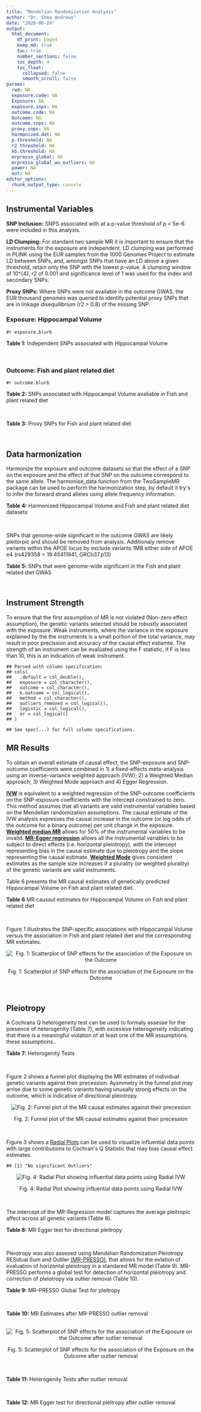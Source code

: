 ```yaml
---
title: "Mendelian Randomization Analysis"
author: "Dr. Shea Andrews"
date: "2020-06-24"
output:
  html_document:
    df_print: paged
    keep_md: true
    toc: true
    number_sections: false
    toc_depth: 4
    toc_float:
      collapsed: false
      smooth_scroll: false
params:
  rwd: NA
  exposure.code: NA
  Exposure: NA
  exposure.snps: NA
  outcome.code: NA
  Outcome: NA
  outcome.snps: NA
  proxy.snps: NA
  harmonized.dat: NA
  p.threshold: NA
  r2.threshold: NA
  kb.threshold: NA
  mrpresso_global: NA
  mrpresso_global_wo_outliers: NA
  power: NA
  out: NA
editor_options:
  chunk_output_type: console
---
```







## Instrumental Variables
**SNP Inclusion:** SNPS associated with at a p-value threshold of p < 5e-6 were included in this analysis.
<br>

**LD Clumping:** For standard two sample MR it is important to ensure that the instruments for the exposure are independent. LD clumping was performed in PLINK using the EUR samples from the 1000 Genomes Project to estimate LD between SNPs, and, amongst SNPs that have an LD above a given threshold, retain only the SNP with the lowest p-value. A clumping window of 10^{4}, r2 of 0.001 and significance level of 1 was used for the index and secondary SNPs.
<br>

**Proxy SNPs:** Where SNPs were not available in the outcome GWAS, the EUR thousand genomes was queried to identify potential proxy SNPs that are in linkage disequilibrium (r2 > 0.8) of the missing SNP.
<br>

### Exposure: Hippocampal Volume
`#r exposure.blurb`
<br>

**Table 1:** Independent SNPs associated with Hippocampal Volume
<div data-pagedtable="false">
  <script data-pagedtable-source type="application/json">
{"columns":[{"label":["SNP"],"name":[1],"type":["chr"],"align":["left"]},{"label":["CHROM"],"name":[2],"type":["dbl"],"align":["right"]},{"label":["POS"],"name":[3],"type":["dbl"],"align":["right"]},{"label":["REF"],"name":[4],"type":["chr"],"align":["left"]},{"label":["ALT"],"name":[5],"type":["chr"],"align":["left"]},{"label":["AF"],"name":[6],"type":["dbl"],"align":["right"]},{"label":["BETA"],"name":[7],"type":["dbl"],"align":["right"]},{"label":["SE"],"name":[8],"type":["dbl"],"align":["right"]},{"label":["Z"],"name":[9],"type":["dbl"],"align":["right"]},{"label":["P"],"name":[10],"type":["dbl"],"align":["right"]},{"label":["N"],"name":[11],"type":["dbl"],"align":["right"]},{"label":["TRAIT"],"name":[12],"type":["chr"],"align":["left"]}],"data":[{"1":"rs10908512","2":"1","3":"153856498","4":"C","5":"T","6":"0.5624","7":"0.04051169","8":"0.008700965","9":"4.656","10":"3.217e-06","11":"26814","12":"Hippocampal_Volume"},{"1":"rs7588305","2":"2","3":"8780959","4":"G","5":"C","6":"0.5308","7":"-0.04002256","8":"0.008681684","9":"-4.610","10":"4.023e-06","11":"26615","12":"Hippocampal_Volume"},{"1":"rs59966106","2":"2","3":"96999086","4":"A","5":"G","6":"0.3114","7":"0.04276760","8":"0.009321611","9":"4.588","10":"4.470e-06","11":"26814","12":"Hippocampal_Volume"},{"1":"rs2268894","2":"2","3":"162856148","4":"C","5":"T","6":"0.5412","7":"-0.05668170","8":"0.008658983","9":"-6.546","10":"5.894e-11","11":"26814","12":"Hippocampal_Volume"},{"1":"rs138012093","2":"4","3":"134506440","4":"G","5":"A","6":"0.0173","7":"-0.16180284","8":"0.033576021","9":"-4.819","10":"1.445e-06","11":"26065","12":"Hippocampal_Volume"},{"1":"rs144578582","2":"4","3":"155539564","4":"G","5":"A","6":"0.0068","7":"-0.36225028","8":"0.074659992","9":"-4.852","10":"1.221e-06","11":"13258","12":"Hippocampal_Volume"},{"1":"rs6552737","2":"4","3":"184955461","4":"T","5":"A","6":"0.4152","7":"-0.04324518","8":"0.008759404","9":"-4.937","10":"7.922e-07","11":"26814","12":"Hippocampal_Volume"},{"1":"rs2289881","2":"5","3":"66084260","4":"G","5":"T","6":"0.3544","7":"-0.05014690","8":"0.009022472","9":"-5.558","10":"2.728e-08","11":"26814","12":"Hippocampal_Volume"},{"1":"rs148054686","2":"5","3":"94459128","4":"G","5":"A","6":"0.0124","7":"-0.21659175","8":"0.047064699","9":"-4.602","10":"4.184e-06","11":"18411","12":"Hippocampal_Volume"},{"1":"rs10041542","2":"5","3":"167832067","4":"T","5":"C","6":"0.2452","7":"-0.04686000","8":"0.010070917","9":"-4.653","10":"3.273e-06","11":"26615","12":"Hippocampal_Volume"},{"1":"rs17172044","2":"7","3":"42397586","4":"A","5":"C","6":"0.0775","7":"-0.07408290","8":"0.016143574","9":"-4.589","10":"4.464e-06","11":"26814","12":"Hippocampal_Volume"},{"1":"rs2346440","2":"7","3":"133685512","4":"G","5":"C","6":"0.4591","7":"0.04059843","8":"0.008661921","9":"4.687","10":"2.767e-06","11":"26814","12":"Hippocampal_Volume"},{"1":"rs11979341","2":"7","3":"155797978","4":"C","5":"G","6":"0.3163","7":"0.06558170","8":"0.009708611","9":"6.755","10":"1.424e-11","11":"24484","12":"Hippocampal_Volume"},{"1":"rs11993215","2":"8","3":"28055926","4":"A","5":"T","6":"0.9102","7":"0.06998320","8":"0.015193929","9":"4.606","10":"4.108e-06","11":"26477","12":"Hippocampal_Volume"},{"1":"rs113835443","2":"8","3":"144717251","4":"C","5":"T","6":"0.0904","7":"0.07553081","8":"0.016197900","9":"4.663","10":"3.118e-06","11":"23154","12":"Hippocampal_Volume"},{"1":"rs62583528","2":"9","3":"106929593","4":"G","5":"A","6":"0.1951","7":"0.05622208","8":"0.010891531","9":"5.162","10":"2.447e-07","11":"26814","12":"Hippocampal_Volume"},{"1":"rs7020341","2":"9","3":"119247974","4":"G","5":"C","6":"0.3590","7":"0.05989482","8":"0.009013518","9":"6.645","10":"3.035e-11","11":"26700","12":"Hippocampal_Volume"},{"1":"rs11245365","2":"10","3":"126482389","4":"G","5":"A","6":"0.5648","7":"-0.04474128","8":"0.008786582","9":"-5.092","10":"3.547e-07","11":"26322","12":"Hippocampal_Volume"},{"1":"rs12802656","2":"11","3":"16534415","4":"A","5":"C","6":"0.4696","7":"-0.03979580","8":"0.008681459","9":"-4.584","10":"4.560e-06","11":"26614","12":"Hippocampal_Volume"},{"1":"rs659065","2":"12","3":"4008887","4":"C","5":"G","6":"0.1413","7":"-0.06743310","8":"0.012611389","9":"-5.347","10":"8.931e-08","11":"25881","12":"Hippocampal_Volume"},{"1":"rs61921502","2":"12","3":"65832468","4":"T","5":"G","6":"0.1534","7":"-0.10788400","8":"0.011964511","9":"-9.017","10":"1.941e-19","11":"26814","12":"Hippocampal_Volume"},{"1":"rs79522035","2":"12","3":"72956782","4":"C","5":"T","6":"0.0419","7":"0.09939183","8":"0.021592837","9":"4.603","10":"4.164e-06","11":"26692","12":"Hippocampal_Volume"},{"1":"rs77956314","2":"12","3":"117323367","4":"T","5":"C","6":"0.0840","7":"0.16185400","8":"0.015536016","9":"10.418","10":"2.055e-25","11":"26814","12":"Hippocampal_Volume"},{"1":"rs143933797","2":"17","3":"78252238","4":"G","5":"A","6":"0.0166","7":"0.22638451","8":"0.047143797","9":"4.802","10":"1.571e-06","11":"13758","12":"Hippocampal_Volume"},{"1":"rs79727675","2":"18","3":"11653053","4":"C","5":"A","6":"0.0472","7":"-0.13610794","8":"0.027913852","9":"-4.876","10":"1.082e-06","11":"14245","12":"Hippocampal_Volume"},{"1":"rs429358","2":"19","3":"45411941","4":"T","5":"C","6":"0.1537","7":"-0.06342470","8":"0.012519680","9":"-5.066","10":"4.067e-07","11":"24498","12":"Hippocampal_Volume"},{"1":"rs6060504","2":"20","3":"34197619","4":"T","5":"C","6":"0.1624","7":"0.06315530","8":"0.011701919","9":"5.397","10":"6.762e-08","11":"26814","12":"Hippocampal_Volume"},{"1":"rs5753220","2":"22","3":"30986350","4":"T","5":"C","6":"0.2497","7":"-0.04931970","8":"0.010038609","9":"-4.913","10":"8.988e-07","11":"26459","12":"Hippocampal_Volume"}],"options":{"columns":{"min":{},"max":[10]},"rows":{"min":[10],"max":[10]},"pages":{}}}
  </script>
</div>
<br>

### Outcome: Fish and plant related diet
`#r outcome.blurb`
<br>

**Table 2:** SNPs associated with Hippocampal Volume avaliable in Fish and plant related diet
<div data-pagedtable="false">
  <script data-pagedtable-source type="application/json">
{"columns":[{"label":["SNP"],"name":[1],"type":["chr"],"align":["left"]},{"label":["CHROM"],"name":[2],"type":["dbl"],"align":["right"]},{"label":["POS"],"name":[3],"type":["dbl"],"align":["right"]},{"label":["REF"],"name":[4],"type":["chr"],"align":["left"]},{"label":["ALT"],"name":[5],"type":["chr"],"align":["left"]},{"label":["AF"],"name":[6],"type":["dbl"],"align":["right"]},{"label":["BETA"],"name":[7],"type":["dbl"],"align":["right"]},{"label":["SE"],"name":[8],"type":["dbl"],"align":["right"]},{"label":["Z"],"name":[9],"type":["dbl"],"align":["right"]},{"label":["P"],"name":[10],"type":["dbl"],"align":["right"]},{"label":["N"],"name":[11],"type":["dbl"],"align":["right"]},{"label":["TRAIT"],"name":[12],"type":["chr"],"align":["left"]}],"data":[{"1":"rs10908512","2":"1","3":"153856498","4":"C","5":"T","6":"0.561685","7":"-1.72135e-02","8":"0.00243624","9":"-7.0656000","10":"1.6e-12","11":"335576","12":"fish_plant_diet"},{"1":"rs7588305","2":"2","3":"8780959","4":"G","5":"C","6":"0.542262","7":"1.98821e-03","8":"0.00242498","9":"0.8198870","10":"4.1e-01","11":"335576","12":"fish_plant_diet"},{"1":"rs59966106","2":"2","3":"96999086","4":"A","5":"G","6":"0.322798","7":"3.82149e-03","8":"0.00258047","9":"1.4809300","10":"1.4e-01","11":"335576","12":"fish_plant_diet"},{"1":"rs2268894","2":"2","3":"162856148","4":"C","5":"T","6":"0.521162","7":"3.28045e-03","8":"0.00243231","9":"1.3487000","10":"1.8e-01","11":"335576","12":"fish_plant_diet"},{"1":"rs138012093","2":"4","3":"134506440","4":"G","5":"A","6":"0.013494","7":"5.40490e-03","8":"0.01051900","9":"0.5138230","10":"6.1e-01","11":"335576","12":"fish_plant_diet"},{"1":"rs144578582","2":"4","3":"155539564","4":"G","5":"A","6":"0.006577","7":"1.28276e-03","8":"0.01499490","9":"0.0855464","10":"9.3e-01","11":"335576","12":"fish_plant_diet"},{"1":"rs6552737","2":"4","3":"184955461","4":"T","5":"A","6":"0.436414","7":"-2.59592e-03","8":"0.00249099","9":"-1.0421200","10":"3.0e-01","11":"335576","12":"fish_plant_diet"},{"1":"rs2289881","2":"5","3":"66084260","4":"G","5":"T","6":"0.356962","7":"9.35432e-05","8":"0.00255066","9":"0.0366741","10":"9.7e-01","11":"335576","12":"fish_plant_diet"},{"1":"rs148054686","2":"5","3":"94459128","4":"G","5":"A","6":"0.007661","7":"1.12858e-02","8":"0.01390720","9":"0.8115080","10":"4.2e-01","11":"335576","12":"fish_plant_diet"},{"1":"rs10041542","2":"5","3":"167832067","4":"T","5":"C","6":"0.245841","7":"-7.60919e-03","8":"0.00282842","9":"-2.6902600","10":"7.1e-03","11":"335576","12":"fish_plant_diet"},{"1":"rs17172044","2":"7","3":"42397586","4":"A","5":"C","6":"0.070715","7":"1.74495e-03","8":"0.00472165","9":"0.3695640","10":"7.1e-01","11":"335576","12":"fish_plant_diet"},{"1":"rs2346440","2":"7","3":"133685512","4":"G","5":"C","6":"0.458201","7":"-6.65304e-03","8":"0.00243680","9":"-2.7302400","10":"6.3e-03","11":"335576","12":"fish_plant_diet"},{"1":"rs11979341","2":"7","3":"155797978","4":"C","5":"G","6":"0.295717","7":"2.23002e-04","8":"0.00268882","9":"0.0829368","10":"9.3e-01","11":"335576","12":"fish_plant_diet"},{"1":"rs11993215","2":"NA","3":"NA","4":"NA","5":"NA","6":"NA","7":"NA","8":"NA","9":"NA","10":"NA","11":"NA","12":"NA"},{"1":"rs113835443","2":"8","3":"144717251","4":"C","5":"T","6":"0.102400","7":"2.60073e-03","8":"0.00400880","9":"0.6487550","10":"5.2e-01","11":"335576","12":"fish_plant_diet"},{"1":"rs62583528","2":"9","3":"106929593","4":"G","5":"A","6":"0.214348","7":"-6.39944e-03","8":"0.00295732","9":"-2.1639300","10":"3.0e-02","11":"335576","12":"fish_plant_diet"},{"1":"rs7020341","2":"9","3":"119247974","4":"G","5":"C","6":"0.362041","7":"3.55706e-03","8":"0.00251866","9":"1.4122800","10":"1.6e-01","11":"335576","12":"fish_plant_diet"},{"1":"rs11245365","2":"10","3":"126482389","4":"G","5":"A","6":"0.572292","7":"4.51900e-03","8":"0.00244307","9":"1.8497200","10":"6.4e-02","11":"335576","12":"fish_plant_diet"},{"1":"rs12802656","2":"11","3":"16534415","4":"A","5":"C","6":"0.479122","7":"-6.21058e-03","8":"0.00242618","9":"-2.5598200","10":"1.0e-02","11":"335576","12":"fish_plant_diet"},{"1":"rs659065","2":"12","3":"4008887","4":"C","5":"G","6":"0.147970","7":"-5.82011e-03","8":"0.00340376","9":"-1.7099100","10":"8.7e-02","11":"335576","12":"fish_plant_diet"},{"1":"rs61921502","2":"12","3":"65832468","4":"T","5":"G","6":"0.171180","7":"-3.77782e-03","8":"0.00323878","9":"-1.1664300","10":"2.4e-01","11":"335576","12":"fish_plant_diet"},{"1":"rs79522035","2":"12","3":"72956782","4":"C","5":"T","6":"0.036282","7":"-3.13366e-03","8":"0.00650162","9":"-0.4819810","10":"6.3e-01","11":"335576","12":"fish_plant_diet"},{"1":"rs77956314","2":"12","3":"117323367","4":"T","5":"C","6":"0.081441","7":"1.14444e-02","8":"0.00442180","9":"2.5881800","10":"9.6e-03","11":"335576","12":"fish_plant_diet"},{"1":"rs143933797","2":"17","3":"78252238","4":"G","5":"A","6":"0.029255","7":"1.46623e-03","8":"0.00719093","9":"0.2039000","10":"8.4e-01","11":"335576","12":"fish_plant_diet"},{"1":"rs79727675","2":"18","3":"11653053","4":"C","5":"A","6":"0.051224","7":"4.39869e-03","8":"0.00548505","9":"0.8019420","10":"4.2e-01","11":"335576","12":"fish_plant_diet"},{"1":"rs429358","2":"19","3":"45411941","4":"T","5":"C","6":"0.155607","7":"2.08983e-02","8":"0.00334197","9":"6.2532900","10":"4.0e-10","11":"335576","12":"fish_plant_diet"},{"1":"rs6060504","2":"20","3":"34197619","4":"T","5":"C","6":"0.143630","7":"7.40072e-03","8":"0.00345562","9":"2.1416500","10":"3.2e-02","11":"335576","12":"fish_plant_diet"},{"1":"rs5753220","2":"22","3":"30986350","4":"T","5":"C","6":"0.266765","7":"-3.33205e-03","8":"0.00273433","9":"-1.2186000","10":"2.2e-01","11":"335576","12":"fish_plant_diet"}],"options":{"columns":{"min":{},"max":[10]},"rows":{"min":[10],"max":[10]},"pages":{}}}
  </script>
</div>
<br>

**Table 3:** Proxy SNPs for Fish and plant related diet
<div data-pagedtable="false">
  <script data-pagedtable-source type="application/json">
{"columns":[{"label":["proxy.outcome"],"name":[1],"type":["lgl"],"align":["right"]},{"label":["target_snp"],"name":[2],"type":["chr"],"align":["left"]},{"label":["proxy_snp"],"name":[3],"type":["lgl"],"align":["right"]},{"label":["ld.r2"],"name":[4],"type":["lgl"],"align":["right"]},{"label":["Dprime"],"name":[5],"type":["lgl"],"align":["right"]},{"label":["ref.proxy"],"name":[6],"type":["lgl"],"align":["right"]},{"label":["alt.proxy"],"name":[7],"type":["lgl"],"align":["right"]},{"label":["CHROM"],"name":[8],"type":["lgl"],"align":["right"]},{"label":["POS"],"name":[9],"type":["lgl"],"align":["right"]},{"label":["ALT.proxy"],"name":[10],"type":["lgl"],"align":["right"]},{"label":["REF.proxy"],"name":[11],"type":["lgl"],"align":["right"]},{"label":["AF"],"name":[12],"type":["lgl"],"align":["right"]},{"label":["BETA"],"name":[13],"type":["lgl"],"align":["right"]},{"label":["SE"],"name":[14],"type":["lgl"],"align":["right"]},{"label":["P"],"name":[15],"type":["lgl"],"align":["right"]},{"label":["N"],"name":[16],"type":["lgl"],"align":["right"]},{"label":["ref"],"name":[17],"type":["lgl"],"align":["right"]},{"label":["alt"],"name":[18],"type":["lgl"],"align":["right"]},{"label":["ALT"],"name":[19],"type":["lgl"],"align":["right"]},{"label":["REF"],"name":[20],"type":["lgl"],"align":["right"]},{"label":["PHASE"],"name":[21],"type":["lgl"],"align":["right"]}],"data":[{"1":"NA","2":"rs11993215","3":"NA","4":"NA","5":"NA","6":"NA","7":"NA","8":"NA","9":"NA","10":"NA","11":"NA","12":"NA","13":"NA","14":"NA","15":"NA","16":"NA","17":"NA","18":"NA","19":"NA","20":"NA","21":"NA"}],"options":{"columns":{"min":{},"max":[10]},"rows":{"min":[10],"max":[10]},"pages":{}}}
  </script>
</div>
<br>

## Data harmonization
Harmonize the exposure and outcome datasets so that the effect of a SNP on the exposure and the effect of that SNP on the outcome correspond to the same allele. The harmonise_data function from the TwoSampleMR package can be used to perform the harmonization step, by default it try's to infer the forward strand alleles using allele frequency information.
<br>

**Table 4:** Harmonized Hippocampal Volume and Fish and plant related diet datasets
<div data-pagedtable="false">
  <script data-pagedtable-source type="application/json">
{"columns":[{"label":["SNP"],"name":[1],"type":["chr"],"align":["left"]},{"label":["effect_allele.exposure"],"name":[2],"type":["chr"],"align":["left"]},{"label":["other_allele.exposure"],"name":[3],"type":["chr"],"align":["left"]},{"label":["effect_allele.outcome"],"name":[4],"type":["chr"],"align":["left"]},{"label":["other_allele.outcome"],"name":[5],"type":["chr"],"align":["left"]},{"label":["beta.exposure"],"name":[6],"type":["dbl"],"align":["right"]},{"label":["beta.outcome"],"name":[7],"type":["dbl"],"align":["right"]},{"label":["eaf.exposure"],"name":[8],"type":["dbl"],"align":["right"]},{"label":["eaf.outcome"],"name":[9],"type":["dbl"],"align":["right"]},{"label":["remove"],"name":[10],"type":["lgl"],"align":["right"]},{"label":["palindromic"],"name":[11],"type":["lgl"],"align":["right"]},{"label":["ambiguous"],"name":[12],"type":["lgl"],"align":["right"]},{"label":["id.outcome"],"name":[13],"type":["chr"],"align":["left"]},{"label":["chr.outcome"],"name":[14],"type":["dbl"],"align":["right"]},{"label":["pos.outcome"],"name":[15],"type":["dbl"],"align":["right"]},{"label":["se.outcome"],"name":[16],"type":["dbl"],"align":["right"]},{"label":["z.outcome"],"name":[17],"type":["dbl"],"align":["right"]},{"label":["pval.outcome"],"name":[18],"type":["dbl"],"align":["right"]},{"label":["samplesize.outcome"],"name":[19],"type":["dbl"],"align":["right"]},{"label":["outcome"],"name":[20],"type":["chr"],"align":["left"]},{"label":["mr_keep.outcome"],"name":[21],"type":["lgl"],"align":["right"]},{"label":["pval_origin.outcome"],"name":[22],"type":["chr"],"align":["left"]},{"label":["chr.exposure"],"name":[23],"type":["dbl"],"align":["right"]},{"label":["pos.exposure"],"name":[24],"type":["dbl"],"align":["right"]},{"label":["se.exposure"],"name":[25],"type":["dbl"],"align":["right"]},{"label":["z.exposure"],"name":[26],"type":["dbl"],"align":["right"]},{"label":["pval.exposure"],"name":[27],"type":["dbl"],"align":["right"]},{"label":["samplesize.exposure"],"name":[28],"type":["dbl"],"align":["right"]},{"label":["exposure"],"name":[29],"type":["chr"],"align":["left"]},{"label":["mr_keep.exposure"],"name":[30],"type":["lgl"],"align":["right"]},{"label":["pval_origin.exposure"],"name":[31],"type":["chr"],"align":["left"]},{"label":["id.exposure"],"name":[32],"type":["chr"],"align":["left"]},{"label":["action"],"name":[33],"type":["dbl"],"align":["right"]},{"label":["mr_keep"],"name":[34],"type":["lgl"],"align":["right"]},{"label":["pleitropy_keep"],"name":[35],"type":["lgl"],"align":["right"]},{"label":["pt"],"name":[36],"type":["dbl"],"align":["right"]},{"label":["mrpresso_RSSobs"],"name":[37],"type":["dbl"],"align":["right"]},{"label":["mrpresso_pval"],"name":[38],"type":["dbl"],"align":["right"]},{"label":["mrpresso_keep"],"name":[39],"type":["lgl"],"align":["right"]}],"data":[{"1":"rs10041542","2":"C","3":"T","4":"C","5":"T","6":"-0.04686000","7":"-7.60919e-03","8":"0.2452","9":"0.245841","10":"FALSE","11":"FALSE","12":"FALSE","13":"EzLuh3","14":"5","15":"167832067","16":"0.00282842","17":"-2.6902600","18":"7.1e-03","19":"335576","20":"Niarchou2020fish","21":"TRUE","22":"reported","23":"5","24":"167832067","25":"0.010070917","26":"-4.653","27":"3.273e-06","28":"26615","29":"Hilbar2017hipv","30":"TRUE","31":"reported","32":"DoF9gj","33":"2","34":"TRUE","35":"TRUE","36":"5e-06","37":"4.574558e-05","38":"0.352","39":"TRUE"},{"1":"rs10908512","2":"T","3":"C","4":"T","5":"C","6":"0.04051169","7":"-1.72135e-02","8":"0.5624","9":"0.561685","10":"FALSE","11":"FALSE","12":"FALSE","13":"EzLuh3","14":"1","15":"153856498","16":"0.00243624","17":"-7.0656000","18":"1.6e-12","19":"335576","20":"Niarchou2020fish","21":"TRUE","22":"reported","23":"1","24":"153856498","25":"0.008700965","26":"4.656","27":"3.217e-06","28":"26814","29":"Hilbar2017hipv","30":"TRUE","31":"reported","32":"DoF9gj","33":"2","34":"TRUE","35":"FALSE","36":"5e-06","37":"NA","38":"NA","39":"NA"},{"1":"rs11245365","2":"A","3":"G","4":"A","5":"G","6":"-0.04474128","7":"4.51900e-03","8":"0.5648","9":"0.572292","10":"FALSE","11":"FALSE","12":"FALSE","13":"EzLuh3","14":"10","15":"126482389","16":"0.00244307","17":"1.8497200","18":"6.4e-02","19":"335576","20":"Niarchou2020fish","21":"TRUE","22":"reported","23":"10","24":"126482389","25":"0.008786582","26":"-5.092","27":"3.547e-07","28":"26322","29":"Hilbar2017hipv","30":"TRUE","31":"reported","32":"DoF9gj","33":"2","34":"TRUE","35":"TRUE","36":"5e-06","37":"3.218026e-05","38":"0.550","39":"TRUE"},{"1":"rs113835443","2":"T","3":"C","4":"T","5":"C","6":"0.07553081","7":"2.60073e-03","8":"0.0904","9":"0.102400","10":"FALSE","11":"FALSE","12":"FALSE","13":"EzLuh3","14":"8","15":"144717251","16":"0.00400880","17":"0.6487550","18":"5.2e-01","19":"335576","20":"Niarchou2020fish","21":"TRUE","22":"reported","23":"8","24":"144717251","25":"0.016197900","26":"4.663","27":"3.118e-06","28":"23154","29":"Hilbar2017hipv","30":"TRUE","31":"reported","32":"DoF9gj","33":"2","34":"TRUE","35":"TRUE","36":"5e-06","37":"9.776437e-07","38":"1.000","39":"TRUE"},{"1":"rs11979341","2":"G","3":"C","4":"G","5":"C","6":"0.06558170","7":"2.23002e-04","8":"0.3163","9":"0.295717","10":"FALSE","11":"TRUE","12":"FALSE","13":"EzLuh3","14":"7","15":"155797978","16":"0.00268882","17":"0.0829368","18":"9.3e-01","19":"335576","20":"Niarchou2020fish","21":"TRUE","22":"reported","23":"7","24":"155797978","25":"0.009708611","26":"6.755","27":"1.424e-11","28":"24484","29":"Hilbar2017hipv","30":"TRUE","31":"reported","32":"DoF9gj","33":"2","34":"TRUE","35":"TRUE","36":"5e-06","37":"1.630606e-06","38":"1.000","39":"TRUE"},{"1":"rs12802656","2":"C","3":"A","4":"C","5":"A","6":"-0.03979580","7":"-6.21058e-03","8":"0.4696","9":"0.479122","10":"FALSE","11":"FALSE","12":"FALSE","13":"EzLuh3","14":"11","15":"16534415","16":"0.00242618","17":"-2.5598200","18":"1.0e-02","19":"335576","20":"Niarchou2020fish","21":"TRUE","22":"reported","23":"11","24":"16534415","25":"0.008681459","26":"-4.584","27":"4.560e-06","28":"26614","29":"Hilbar2017hipv","30":"TRUE","31":"reported","32":"DoF9gj","33":"2","34":"TRUE","35":"TRUE","36":"5e-06","37":"3.006171e-05","38":"0.484","39":"TRUE"},{"1":"rs138012093","2":"A","3":"G","4":"A","5":"G","6":"-0.16180284","7":"5.40490e-03","8":"0.0173","9":"0.013494","10":"FALSE","11":"FALSE","12":"FALSE","13":"EzLuh3","14":"4","15":"134506440","16":"0.01051900","17":"0.5138230","18":"6.1e-01","19":"335576","20":"Niarchou2020fish","21":"TRUE","22":"reported","23":"4","24":"134506440","25":"0.033576021","26":"-4.819","27":"1.445e-06","28":"26065","29":"Hilbar2017hipv","30":"TRUE","31":"reported","32":"DoF9gj","33":"2","34":"TRUE","35":"TRUE","36":"5e-06","37":"8.340417e-05","38":"1.000","39":"TRUE"},{"1":"rs143933797","2":"A","3":"G","4":"A","5":"G","6":"0.22638451","7":"1.46623e-03","8":"0.0166","9":"0.029255","10":"FALSE","11":"FALSE","12":"FALSE","13":"EzLuh3","14":"17","15":"78252238","16":"0.00719093","17":"0.2039000","18":"8.4e-01","19":"335576","20":"Niarchou2020fish","21":"TRUE","22":"reported","23":"17","24":"78252238","25":"0.047143797","26":"4.802","27":"1.571e-06","28":"13758","29":"Hilbar2017hipv","30":"TRUE","31":"reported","32":"DoF9gj","33":"2","34":"TRUE","35":"TRUE","36":"5e-06","37":"1.460258e-05","38":"1.000","39":"TRUE"},{"1":"rs144578582","2":"A","3":"G","4":"A","5":"G","6":"-0.36225028","7":"1.28276e-03","8":"0.0068","9":"0.006577","10":"FALSE","11":"FALSE","12":"FALSE","13":"EzLuh3","14":"4","15":"155539564","16":"0.01499490","17":"0.0855464","18":"9.3e-01","19":"335576","20":"Niarchou2020fish","21":"TRUE","22":"reported","23":"4","24":"155539564","25":"0.074659992","26":"-4.852","27":"1.221e-06","28":"13258","29":"Hilbar2017hipv","30":"TRUE","31":"reported","32":"DoF9gj","33":"2","34":"TRUE","35":"TRUE","36":"5e-06","37":"9.421423e-05","38":"1.000","39":"TRUE"},{"1":"rs148054686","2":"A","3":"G","4":"A","5":"G","6":"-0.21659175","7":"1.12858e-02","8":"0.0124","9":"0.007661","10":"FALSE","11":"FALSE","12":"FALSE","13":"EzLuh3","14":"5","15":"94459128","16":"0.01390720","17":"0.8115080","18":"4.2e-01","19":"335576","20":"Niarchou2020fish","21":"TRUE","22":"reported","23":"5","24":"94459128","25":"0.047064699","26":"-4.602","27":"4.184e-06","28":"18411","29":"Hilbar2017hipv","30":"TRUE","31":"reported","32":"DoF9gj","33":"2","34":"TRUE","35":"TRUE","36":"5e-06","37":"2.682230e-04","38":"1.000","39":"TRUE"},{"1":"rs17172044","2":"C","3":"A","4":"C","5":"A","6":"-0.07408290","7":"1.74495e-03","8":"0.0775","9":"0.070715","10":"FALSE","11":"FALSE","12":"FALSE","13":"EzLuh3","14":"7","15":"42397586","16":"0.00472165","17":"0.3695640","18":"7.1e-01","19":"335576","20":"Niarchou2020fish","21":"TRUE","22":"reported","23":"7","24":"42397586","25":"0.016143574","26":"-4.589","27":"4.464e-06","28":"26814","29":"Hilbar2017hipv","30":"TRUE","31":"reported","32":"DoF9gj","33":"2","34":"TRUE","35":"TRUE","36":"5e-06","37":"1.182146e-05","38":"1.000","39":"TRUE"},{"1":"rs2268894","2":"T","3":"C","4":"T","5":"C","6":"-0.05668170","7":"3.28045e-03","8":"0.5412","9":"0.521162","10":"FALSE","11":"FALSE","12":"FALSE","13":"EzLuh3","14":"2","15":"162856148","16":"0.00243231","17":"1.3487000","18":"1.8e-01","19":"335576","20":"Niarchou2020fish","21":"TRUE","22":"reported","23":"2","24":"162856148","25":"0.008658983","26":"-6.546","27":"5.894e-11","28":"26814","29":"Hilbar2017hipv","30":"TRUE","31":"reported","32":"DoF9gj","33":"2","34":"TRUE","35":"TRUE","36":"5e-06","37":"2.264343e-05","38":"1.000","39":"TRUE"},{"1":"rs2289881","2":"T","3":"G","4":"T","5":"G","6":"-0.05014690","7":"9.35432e-05","8":"0.3544","9":"0.356962","10":"FALSE","11":"FALSE","12":"FALSE","13":"EzLuh3","14":"5","15":"66084260","16":"0.00255066","17":"0.0366741","18":"9.7e-01","19":"335576","20":"Niarchou2020fish","21":"TRUE","22":"reported","23":"5","24":"66084260","25":"0.009022472","26":"-5.558","27":"2.728e-08","28":"26814","29":"Hilbar2017hipv","30":"TRUE","31":"reported","32":"DoF9gj","33":"2","34":"TRUE","35":"TRUE","36":"5e-06","37":"1.514286e-06","38":"1.000","39":"TRUE"},{"1":"rs2346440","2":"C","3":"G","4":"C","5":"G","6":"0.04059843","7":"-6.65304e-03","8":"0.4591","9":"0.458201","10":"FALSE","11":"TRUE","12":"TRUE","13":"EzLuh3","14":"7","15":"133685512","16":"0.00243680","17":"-2.7302400","18":"6.3e-03","19":"335576","20":"Niarchou2020fish","21":"TRUE","22":"reported","23":"7","24":"133685512","25":"0.008661921","26":"4.687","27":"2.767e-06","28":"26814","29":"Hilbar2017hipv","30":"TRUE","31":"reported","32":"DoF9gj","33":"2","34":"FALSE","35":"TRUE","36":"5e-06","37":"NA","38":"NA","39":"NA"},{"1":"rs429358","2":"C","3":"T","4":"C","5":"T","6":"-0.06342470","7":"2.08983e-02","8":"0.1537","9":"0.155607","10":"FALSE","11":"FALSE","12":"FALSE","13":"EzLuh3","14":"19","15":"45411941","16":"0.00334197","17":"6.2532900","18":"4.0e-10","19":"335576","20":"Niarchou2020fish","21":"TRUE","22":"reported","23":"19","24":"45411941","25":"0.012519680","26":"-5.066","27":"4.067e-07","28":"24498","29":"Hilbar2017hipv","30":"TRUE","31":"reported","32":"DoF9gj","33":"2","34":"TRUE","35":"FALSE","36":"5e-06","37":"NA","38":"NA","39":"NA"},{"1":"rs5753220","2":"C","3":"T","4":"C","5":"T","6":"-0.04931970","7":"-3.33205e-03","8":"0.2497","9":"0.266765","10":"FALSE","11":"FALSE","12":"FALSE","13":"EzLuh3","14":"22","15":"30986350","16":"0.00273433","17":"-1.2186000","18":"2.2e-01","19":"335576","20":"Niarchou2020fish","21":"TRUE","22":"reported","23":"22","24":"30986350","25":"0.010038609","26":"-4.913","27":"8.988e-07","28":"26459","29":"Hilbar2017hipv","30":"TRUE","31":"reported","32":"DoF9gj","33":"2","34":"TRUE","35":"TRUE","36":"5e-06","37":"5.425605e-06","38":"1.000","39":"TRUE"},{"1":"rs59966106","2":"G","3":"A","4":"G","5":"A","6":"0.04276760","7":"3.82149e-03","8":"0.3114","9":"0.322798","10":"FALSE","11":"FALSE","12":"FALSE","13":"EzLuh3","14":"2","15":"96999086","16":"0.00258047","17":"1.4809300","18":"1.4e-01","19":"335576","20":"Niarchou2020fish","21":"TRUE","22":"reported","23":"2","24":"96999086","25":"0.009321611","26":"4.588","27":"4.470e-06","28":"26814","29":"Hilbar2017hipv","30":"TRUE","31":"reported","32":"DoF9gj","33":"2","34":"TRUE","35":"TRUE","36":"5e-06","37":"8.802021e-06","38":"1.000","39":"TRUE"},{"1":"rs6060504","2":"C","3":"T","4":"C","5":"T","6":"0.06315530","7":"7.40072e-03","8":"0.1624","9":"0.143630","10":"FALSE","11":"FALSE","12":"FALSE","13":"EzLuh3","14":"20","15":"34197619","16":"0.00345562","17":"2.1416500","18":"3.2e-02","19":"335576","20":"Niarchou2020fish","21":"TRUE","22":"reported","23":"20","24":"34197619","25":"0.011701919","26":"5.397","27":"6.762e-08","28":"26814","29":"Hilbar2017hipv","30":"TRUE","31":"reported","32":"DoF9gj","33":"2","34":"TRUE","35":"TRUE","36":"5e-06","37":"3.870131e-05","38":"1.000","39":"TRUE"},{"1":"rs61921502","2":"G","3":"T","4":"G","5":"T","6":"-0.10788400","7":"-3.77782e-03","8":"0.1534","9":"0.171180","10":"FALSE","11":"FALSE","12":"FALSE","13":"EzLuh3","14":"12","15":"65832468","16":"0.00323878","17":"-1.1664300","18":"2.4e-01","19":"335576","20":"Niarchou2020fish","21":"TRUE","22":"reported","23":"12","24":"65832468","25":"0.011964511","26":"-9.017","27":"1.941e-19","28":"26814","29":"Hilbar2017hipv","30":"TRUE","31":"reported","32":"DoF9gj","33":"2","34":"TRUE","35":"TRUE","36":"5e-06","37":"2.543700e-06","38":"1.000","39":"TRUE"},{"1":"rs62583528","2":"A","3":"G","4":"A","5":"G","6":"0.05622208","7":"-6.39944e-03","8":"0.1951","9":"0.214348","10":"FALSE","11":"FALSE","12":"FALSE","13":"EzLuh3","14":"9","15":"106929593","16":"0.00295732","17":"-2.1639300","18":"3.0e-02","19":"335576","20":"Niarchou2020fish","21":"TRUE","22":"reported","23":"9","24":"106929593","25":"0.010891531","26":"5.162","27":"2.447e-07","28":"26814","29":"Hilbar2017hipv","30":"TRUE","31":"reported","32":"DoF9gj","33":"2","34":"TRUE","35":"TRUE","36":"5e-06","37":"6.229620e-05","38":"0.176","39":"TRUE"},{"1":"rs6552737","2":"A","3":"T","4":"A","5":"T","6":"-0.04324518","7":"-2.59592e-03","8":"0.4152","9":"0.436414","10":"FALSE","11":"TRUE","12":"TRUE","13":"EzLuh3","14":"4","15":"184955461","16":"0.00249099","17":"-1.0421200","18":"3.0e-01","19":"335576","20":"Niarchou2020fish","21":"TRUE","22":"reported","23":"4","24":"184955461","25":"0.008759404","26":"-4.937","27":"7.922e-07","28":"26814","29":"Hilbar2017hipv","30":"TRUE","31":"reported","32":"DoF9gj","33":"2","34":"FALSE","35":"TRUE","36":"5e-06","37":"NA","38":"NA","39":"NA"},{"1":"rs659065","2":"G","3":"C","4":"G","5":"C","6":"-0.06743310","7":"-5.82011e-03","8":"0.1413","9":"0.147970","10":"FALSE","11":"TRUE","12":"FALSE","13":"EzLuh3","14":"12","15":"4008887","16":"0.00340376","17":"-1.7099100","18":"8.7e-02","19":"335576","20":"Niarchou2020fish","21":"TRUE","22":"reported","23":"12","24":"4008887","25":"0.012611389","26":"-5.347","27":"8.931e-08","28":"25881","29":"Hilbar2017hipv","30":"TRUE","31":"reported","32":"DoF9gj","33":"2","34":"TRUE","35":"TRUE","36":"5e-06","37":"2.041744e-05","38":"1.000","39":"TRUE"},{"1":"rs7020341","2":"C","3":"G","4":"C","5":"G","6":"0.05989482","7":"3.55706e-03","8":"0.3590","9":"0.362041","10":"FALSE","11":"TRUE","12":"FALSE","13":"EzLuh3","14":"9","15":"119247974","16":"0.00251866","17":"1.4122800","18":"1.6e-01","19":"335576","20":"Niarchou2020fish","21":"TRUE","22":"reported","23":"9","24":"119247974","25":"0.009013518","26":"6.645","27":"3.035e-11","28":"26700","29":"Hilbar2017hipv","30":"TRUE","31":"reported","32":"DoF9gj","33":"2","34":"TRUE","35":"TRUE","36":"5e-06","37":"5.661396e-06","38":"1.000","39":"TRUE"},{"1":"rs7588305","2":"C","3":"G","4":"C","5":"G","6":"-0.04002256","7":"1.98821e-03","8":"0.5308","9":"0.542262","10":"FALSE","11":"TRUE","12":"TRUE","13":"EzLuh3","14":"2","15":"8780959","16":"0.00242498","17":"0.8198870","18":"4.1e-01","19":"335576","20":"Niarchou2020fish","21":"TRUE","22":"reported","23":"2","24":"8780959","25":"0.008681684","26":"-4.610","27":"4.023e-06","28":"26615","29":"Hilbar2017hipv","30":"TRUE","31":"reported","32":"DoF9gj","33":"2","34":"FALSE","35":"TRUE","36":"5e-06","37":"NA","38":"NA","39":"NA"},{"1":"rs77956314","2":"C","3":"T","4":"C","5":"T","6":"0.16185400","7":"1.14444e-02","8":"0.0840","9":"0.081441","10":"FALSE","11":"FALSE","12":"FALSE","13":"EzLuh3","14":"12","15":"117323367","16":"0.00442180","17":"2.5881800","18":"9.6e-03","19":"335576","20":"Niarchou2020fish","21":"TRUE","22":"reported","23":"12","24":"117323367","25":"0.015536016","26":"10.418","27":"2.055e-25","28":"26814","29":"Hilbar2017hipv","30":"TRUE","31":"reported","32":"DoF9gj","33":"2","34":"TRUE","35":"TRUE","36":"5e-06","37":"8.215105e-05","38":"0.726","39":"TRUE"},{"1":"rs79522035","2":"T","3":"C","4":"T","5":"C","6":"0.09939183","7":"-3.13366e-03","8":"0.0419","9":"0.036282","10":"FALSE","11":"FALSE","12":"FALSE","13":"EzLuh3","14":"12","15":"72956782","16":"0.00650162","17":"-0.4819810","18":"6.3e-01","19":"335576","20":"Niarchou2020fish","21":"TRUE","22":"reported","23":"12","24":"72956782","25":"0.021592837","26":"4.603","27":"4.164e-06","28":"26692","29":"Hilbar2017hipv","30":"TRUE","31":"reported","32":"DoF9gj","33":"2","34":"TRUE","35":"TRUE","36":"5e-06","37":"2.935175e-05","38":"1.000","39":"TRUE"},{"1":"rs79727675","2":"A","3":"C","4":"A","5":"C","6":"-0.13610794","7":"4.39869e-03","8":"0.0472","9":"0.051224","10":"FALSE","11":"FALSE","12":"FALSE","13":"EzLuh3","14":"18","15":"11653053","16":"0.00548505","17":"0.8019420","18":"4.2e-01","19":"335576","20":"Niarchou2020fish","21":"TRUE","22":"reported","23":"18","24":"11653053","25":"0.027913852","26":"-4.876","27":"1.082e-06","28":"14245","29":"Hilbar2017hipv","30":"TRUE","31":"reported","32":"DoF9gj","33":"2","34":"TRUE","35":"TRUE","36":"5e-06","37":"6.110102e-05","38":"1.000","39":"TRUE"}],"options":{"columns":{"min":{},"max":[10]},"rows":{"min":[10],"max":[10]},"pages":{}}}
  </script>
</div>
<br>

SNPs that genome-wide significant in the outcome GWAS are likely pleitorpic and should be removed from analysis. Additionaly remove variants within the APOE locus by exclude variants 1MB either side of APOE e4 (rs429358 = 19:45411941, GRCh37.p13)
<br>


**Table 5:** SNPs that were genome-wide significant in the Fish and plant related diet GWAS
<div data-pagedtable="false">
  <script data-pagedtable-source type="application/json">
{"columns":[{"label":["SNP"],"name":[1],"type":["chr"],"align":["left"]},{"label":["chr.outcome"],"name":[2],"type":["dbl"],"align":["right"]},{"label":["pos.outcome"],"name":[3],"type":["dbl"],"align":["right"]},{"label":["pval.exposure"],"name":[4],"type":["dbl"],"align":["right"]},{"label":["pval.outcome"],"name":[5],"type":["dbl"],"align":["right"]}],"data":[{"1":"rs10908512","2":"1","3":"153856498","4":"3.217e-06","5":"1.6e-12"},{"1":"rs429358","2":"19","3":"45411941","4":"4.067e-07","5":"4.0e-10"}],"options":{"columns":{"min":{},"max":[10]},"rows":{"min":[10],"max":[10]},"pages":{}}}
  </script>
</div>
<br>


## Instrument Strength
To ensure that the first assumption of MR is not violated (Non-zero effect assumption), the genetic variants selected should be robustly associated with the exposure. Weak instruments, where the variance in the exposure explained by the the instruments is a small portion of the total variance, may result in poor precission and accuracy of the causal effect estiamte. The strength of an instrument can be evaluated using the F statistic, if F is less than 10, this is an indication of weak instrument.


```
## Parsed with column specification:
## cols(
##   .default = col_double(),
##   exposure = col_character(),
##   outcome = col_character(),
##   k.outcome = col_logical(),
##   method = col_character(),
##   outliers_removed = col_logical(),
##   logistic = col_logical(),
##   or = col_logical()
## )
```

```
## See spec(...) for full column specifications.
```

<div data-pagedtable="false">
  <script data-pagedtable-source type="application/json">
{"columns":[{"label":["outliers_removed"],"name":[1],"type":["lgl"],"align":["right"]},{"label":["pve.exposure"],"name":[2],"type":["dbl"],"align":["right"]},{"label":["F"],"name":[3],"type":["dbl"],"align":["right"]},{"label":["Alpha"],"name":[4],"type":["dbl"],"align":["right"]},{"label":["NCP"],"name":[5],"type":["dbl"],"align":["right"]},{"label":["Power"],"name":[6],"type":["dbl"],"align":["right"]}],"data":[{"1":"FALSE","2":"0.02725197","3":"34.11645","4":"0.05","5":"5.887635","6":"0.6795702"}],"options":{"columns":{"min":{},"max":[10]},"rows":{"min":[10],"max":[10]},"pages":{}}}
  </script>
</div>

##  MR Results
To obtain an overall estimate of causal effect, the SNP-exposure and SNP-outcome coefficients were combined in 1) a fixed-effects meta-analysis using an inverse-variance weighted approach (IVW); 2) a Weighted Median approach; 3) Weighted Mode approach and 4) Egger Regression.


[**IVW**](https://doi.org/10.1002/gepi.21758) is equivalent to a weighted regression of the SNP-outcome coefficients on the SNP-exposure coefficients with the intercept constrained to zero. This method assumes that all variants are valid instrumental variables based on the Mendelian randomization assumptions. The causal estimate of the IVW analysis expresses the causal increase in the outcome (or log odds of the outcome for a binary outcome) per unit change in the exposure. [**Weighted median MR**](https://doi.org/10.1002/gepi.21965) allows for 50% of the instrumental variables to be invalid. [**MR-Egger regression**](https://doi.org/10.1093/ije/dyw220) allows all the instrumental variables to be subject to direct effects (i.e. horizontal pleiotropy), with the intercept representing bias in the causal estimate due to pleiotropy and the slope representing the causal estimate. [**Weighted Mode**](https://doi.org/10.1093/ije/dyx102) gives consistent estimates as the sample size increases if a plurality (or weighted plurality) of the genetic variants are valid instruments.
<br>



Table 6 presents the MR causal estimates of genetically predicted Hippocampal Volume on Fish and plant related diet.
<br>

**Table 6** MR causaul estimates for Hippocampal Volume on Fish and plant related diet
<div data-pagedtable="false">
  <script data-pagedtable-source type="application/json">
{"columns":[{"label":["id.exposure"],"name":[1],"type":["chr"],"align":["left"]},{"label":["id.outcome"],"name":[2],"type":["chr"],"align":["left"]},{"label":["outcome"],"name":[3],"type":["fctr"],"align":["left"]},{"label":["exposure"],"name":[4],"type":["fctr"],"align":["left"]},{"label":["method"],"name":[5],"type":["fctr"],"align":["left"]},{"label":["nsnp"],"name":[6],"type":["int"],"align":["right"]},{"label":["b"],"name":[7],"type":["dbl"],"align":["right"]},{"label":["se"],"name":[8],"type":["dbl"],"align":["right"]},{"label":["pval"],"name":[9],"type":["dbl"],"align":["right"]}],"data":[{"1":"DoF9gj","2":"EzLuh3","3":"Niarchou2020fish","4":"Hilbar2017hipv","5":"Inverse variance weighted (fixed effects)","6":"22","7":"0.021779869","8":"0.009707929","9":"0.02486373"},{"1":"DoF9gj","2":"EzLuh3","3":"Niarchou2020fish","4":"Hilbar2017hipv","5":"Weighted median","6":"22","7":"0.019422407","8":"0.015067080","9":"0.19737637"},{"1":"DoF9gj","2":"EzLuh3","3":"Niarchou2020fish","4":"Hilbar2017hipv","5":"Weighted mode","6":"22","7":"0.018940876","8":"0.024211538","9":"0.44276610"},{"1":"DoF9gj","2":"EzLuh3","3":"Niarchou2020fish","4":"Hilbar2017hipv","5":"MR Egger","6":"22","7":"0.005130213","8":"0.029745000","9":"0.86479898"}],"options":{"columns":{"min":{},"max":[10]},"rows":{"min":[10],"max":[10]},"pages":{}}}
  </script>
</div>
<br>

Figure 1 illustrates the SNP-specific associations with Hippocampal Volume versus the association in Fish and plant related diet and the corresponding MR estimates.
<br>

<div class="figure" style="text-align: center">
<img src="/sc/arion/projects/LOAD/shea/Projects/MR_ADPhenome/results/MR_ADbidir/Hilbar2017hipv/Niarchou2020fish/Hilbar2017hipv_5e-6_Niarchou2020fish_MR_Analaysis_files/figure-html/scatter_plot-1.png" alt="Fig. 1: Scatterplot of SNP effects for the association of the Exposure on the Outcome"  />
<p class="caption">Fig. 1: Scatterplot of SNP effects for the association of the Exposure on the Outcome</p>
</div>
<br>


## Pleiotropy
A Cochrans Q heterogeneity test can be used to formaly assesse for the presence of heterogenity (Table 7), with excessive heterogeneity indicating that there is a meaningful violation of at least one of the MR assumptions.
these assumptions..
<br>

**Table 7:** Heterogenity Tests
<div data-pagedtable="false">
  <script data-pagedtable-source type="application/json">
{"columns":[{"label":["id.exposure"],"name":[1],"type":["chr"],"align":["left"]},{"label":["id.outcome"],"name":[2],"type":["chr"],"align":["left"]},{"label":["outcome"],"name":[3],"type":["fctr"],"align":["left"]},{"label":["exposure"],"name":[4],"type":["fctr"],"align":["left"]},{"label":["method"],"name":[5],"type":["fctr"],"align":["left"]},{"label":["Q"],"name":[6],"type":["dbl"],"align":["right"]},{"label":["Q_df"],"name":[7],"type":["dbl"],"align":["right"]},{"label":["Q_pval"],"name":[8],"type":["dbl"],"align":["right"]}],"data":[{"1":"DoF9gj","2":"EzLuh3","3":"Niarchou2020fish","4":"Hilbar2017hipv","5":"MR Egger","6":"41.50016","7":"20","8":"0.003211349"},{"1":"DoF9gj","2":"EzLuh3","3":"Niarchou2020fish","4":"Hilbar2017hipv","5":"Inverse variance weighted","6":"42.33477","7":"21","8":"0.003818274"}],"options":{"columns":{"min":{},"max":[10]},"rows":{"min":[10],"max":[10]},"pages":{}}}
  </script>
</div>
<br>

Figure 2 shows a funnel plot displaying the MR estimates of individual genetic variants against their precession. Aysmmetry in the funnel plot may arrise due to some genetic variants having unusally strong effects on the outcome, which is indicative of directional pleiotropy.
<br>

<div class="figure" style="text-align: center">
<img src="/sc/arion/projects/LOAD/shea/Projects/MR_ADPhenome/results/MR_ADbidir/Hilbar2017hipv/Niarchou2020fish/Hilbar2017hipv_5e-6_Niarchou2020fish_MR_Analaysis_files/figure-html/funnel_plot-1.png" alt="Fig. 2: Funnel plot of the MR causal estimates against their precession"  />
<p class="caption">Fig. 2: Funnel plot of the MR causal estimates against their precession</p>
</div>
<br>

Figure 3 shows a [Radial Plots](https://github.com/WSpiller/RadialMR) can be used to visualize influential data points with large contributions to Cochran's Q Statistic that may bias causal effect estimates.




```
## [1] "No significant Outliers"
```

<div class="figure" style="text-align: center">
<img src="/sc/arion/projects/LOAD/shea/Projects/MR_ADPhenome/results/MR_ADbidir/Hilbar2017hipv/Niarchou2020fish/Hilbar2017hipv_5e-6_Niarchou2020fish_MR_Analaysis_files/figure-html/Radial_Plot-1.png" alt="Fig. 4: Radial Plot showing influential data points using Radial IVW"  />
<p class="caption">Fig. 4: Radial Plot showing influential data points using Radial IVW</p>
</div>
<br>

The intercept of the MR-Regression model captures the average pleitropic affect across all genetic variants (Table 8).
<br>

**Table 8:** MR Egger test for directional pleitropy
<div data-pagedtable="false">
  <script data-pagedtable-source type="application/json">
{"columns":[{"label":["id.exposure"],"name":[1],"type":["chr"],"align":["left"]},{"label":["id.outcome"],"name":[2],"type":["chr"],"align":["left"]},{"label":["outcome"],"name":[3],"type":["fctr"],"align":["left"]},{"label":["exposure"],"name":[4],"type":["fctr"],"align":["left"]},{"label":["egger_intercept"],"name":[5],"type":["dbl"],"align":["right"]},{"label":["se"],"name":[6],"type":["dbl"],"align":["right"]},{"label":["pval"],"name":[7],"type":["dbl"],"align":["right"]}],"data":[{"1":"DoF9gj","2":"EzLuh3","3":"Niarchou2020fish","4":"Hilbar2017hipv","5":"0.001374774","6":"0.00216771","7":"0.5331343"}],"options":{"columns":{"min":{},"max":[10]},"rows":{"min":[10],"max":[10]},"pages":{}}}
  </script>
</div>
<br>

Pleiotropy was also assesed using Mendelian Randomization Pleiotropy RESidual Sum and Outlier [(MR-PRESSO)](https://doi.org/10.1038/s41588-018-0099-7), that allows for the evlation of evaluation of horizontal pleiotropy in a standared MR model (Table 9). MR-PRESSO performs a global test for detection of horizontal pleiotropy and correction of pleiotropy via outlier removal (Table 10).
<br>

**Table 9:** MR-PRESSO Global Test for pleitropy
<div data-pagedtable="false">
  <script data-pagedtable-source type="application/json">
{"columns":[{"label":["id.exposure"],"name":[1],"type":["chr"],"align":["left"]},{"label":["id.outcome"],"name":[2],"type":["chr"],"align":["left"]},{"label":["outcome"],"name":[3],"type":["chr"],"align":["left"]},{"label":["exposure"],"name":[4],"type":["chr"],"align":["left"]},{"label":["pt"],"name":[5],"type":["dbl"],"align":["right"]},{"label":["outliers_removed"],"name":[6],"type":["lgl"],"align":["right"]},{"label":["n_outliers"],"name":[7],"type":["dbl"],"align":["right"]},{"label":["RSSobs"],"name":[8],"type":["dbl"],"align":["right"]},{"label":["pval"],"name":[9],"type":["dbl"],"align":["right"]}],"data":[{"1":"DoF9gj","2":"EzLuh3","3":"Niarchou2020fish","4":"Hilbar2017hipv","5":"5e-06","6":"FALSE","7":"0","8":"46.17129","9":"0.003"}],"options":{"columns":{"min":{},"max":[10]},"rows":{"min":[10],"max":[10]},"pages":{}}}
  </script>
</div>
<br>


**Table 10:** MR Estimates after MR-PRESSO outlier removal
<div data-pagedtable="false">
  <script data-pagedtable-source type="application/json">
{"columns":[{"label":["id.exposure"],"name":[1],"type":["chr"],"align":["left"]},{"label":["id.outcome"],"name":[2],"type":["chr"],"align":["left"]},{"label":["outcome"],"name":[3],"type":["fctr"],"align":["left"]},{"label":["exposure"],"name":[4],"type":["fctr"],"align":["left"]},{"label":["method"],"name":[5],"type":["fctr"],"align":["left"]},{"label":["nsnp"],"name":[6],"type":["int"],"align":["right"]},{"label":["b"],"name":[7],"type":["dbl"],"align":["right"]},{"label":["se"],"name":[8],"type":["dbl"],"align":["right"]},{"label":["pval"],"name":[9],"type":["dbl"],"align":["right"]}],"data":[{"1":"DoF9gj","2":"EzLuh3","3":"Niarchou2020fish","4":"Hilbar2017hipv","5":"Inverse variance weighted (fixed effects)","6":"22","7":"0.021779869","8":"0.009707929","9":"0.02486373"},{"1":"DoF9gj","2":"EzLuh3","3":"Niarchou2020fish","4":"Hilbar2017hipv","5":"Weighted median","6":"22","7":"0.019422407","8":"0.015161359","9":"0.20017731"},{"1":"DoF9gj","2":"EzLuh3","3":"Niarchou2020fish","4":"Hilbar2017hipv","5":"Weighted mode","6":"22","7":"0.018940876","8":"0.023051133","9":"0.42048511"},{"1":"DoF9gj","2":"EzLuh3","3":"Niarchou2020fish","4":"Hilbar2017hipv","5":"MR Egger","6":"22","7":"0.005130213","8":"0.029745000","9":"0.86479898"}],"options":{"columns":{"min":{},"max":[10]},"rows":{"min":[10],"max":[10]},"pages":{}}}
  </script>
</div>
<br>

<div class="figure" style="text-align: center">
<img src="/sc/arion/projects/LOAD/shea/Projects/MR_ADPhenome/results/MR_ADbidir/Hilbar2017hipv/Niarchou2020fish/Hilbar2017hipv_5e-6_Niarchou2020fish_MR_Analaysis_files/figure-html/scatter_plot_outlier-1.png" alt="Fig. 5: Scatterplot of SNP effects for the association of the Exposure on the Outcome after outlier removal"  />
<p class="caption">Fig. 5: Scatterplot of SNP effects for the association of the Exposure on the Outcome after outlier removal</p>
</div>
<br>

**Table 11:** Heterogenity Tests after outlier removal
<div data-pagedtable="false">
  <script data-pagedtable-source type="application/json">
{"columns":[{"label":["id.exposure"],"name":[1],"type":["chr"],"align":["left"]},{"label":["id.outcome"],"name":[2],"type":["chr"],"align":["left"]},{"label":["outcome"],"name":[3],"type":["fctr"],"align":["left"]},{"label":["exposure"],"name":[4],"type":["fctr"],"align":["left"]},{"label":["method"],"name":[5],"type":["fctr"],"align":["left"]},{"label":["Q"],"name":[6],"type":["dbl"],"align":["right"]},{"label":["Q_df"],"name":[7],"type":["dbl"],"align":["right"]},{"label":["Q_pval"],"name":[8],"type":["dbl"],"align":["right"]}],"data":[{"1":"DoF9gj","2":"EzLuh3","3":"Niarchou2020fish","4":"Hilbar2017hipv","5":"MR Egger","6":"41.50016","7":"20","8":"0.003211349"},{"1":"DoF9gj","2":"EzLuh3","3":"Niarchou2020fish","4":"Hilbar2017hipv","5":"Inverse variance weighted","6":"42.33477","7":"21","8":"0.003818274"}],"options":{"columns":{"min":{},"max":[10]},"rows":{"min":[10],"max":[10]},"pages":{}}}
  </script>
</div>
<br>

**Table 12:** MR Egger test for directional pleitropy after outlier removal
<div data-pagedtable="false">
  <script data-pagedtable-source type="application/json">
{"columns":[{"label":["id.exposure"],"name":[1],"type":["chr"],"align":["left"]},{"label":["id.outcome"],"name":[2],"type":["chr"],"align":["left"]},{"label":["outcome"],"name":[3],"type":["fctr"],"align":["left"]},{"label":["exposure"],"name":[4],"type":["fctr"],"align":["left"]},{"label":["egger_intercept"],"name":[5],"type":["dbl"],"align":["right"]},{"label":["se"],"name":[6],"type":["dbl"],"align":["right"]},{"label":["pval"],"name":[7],"type":["dbl"],"align":["right"]}],"data":[{"1":"DoF9gj","2":"EzLuh3","3":"Niarchou2020fish","4":"Hilbar2017hipv","5":"0.001374774","6":"0.00216771","7":"0.5331343"}],"options":{"columns":{"min":{},"max":[10]},"rows":{"min":[10],"max":[10]},"pages":{}}}
  </script>
</div>
<br>
